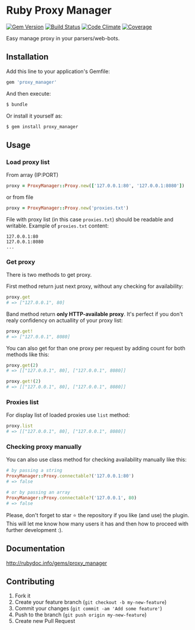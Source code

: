 # Ruby Proxy Manager

[![Gem Version](https://badge.fury.io/rb/proxy_manager.svg)](http://badge.fury.io/rb/proxy_manager)
[![Build Status](https://travis-ci.org/bloodyhistory/proxy_manager.svg?branch=master)](https://travis-ci.org/bloodyhistory/proxy_manager)
[![Code Climate](https://codeclimate.com/github/bloodyhistory/proxy_manager.png)](https://codeclimate.com/github/bloodyhistory/proxy_manager)
[![Coverage](https://codeclimate.com/github/bloodyhistory/proxy_manager/coverage.png)](https://codeclimate.com/github/bloodyhistory/proxy_manager)

Easy manage proxy in your parsers/web-bots.


## Installation

Add this line to your application's Gemfile:

```ruby
gem 'proxy_manager'
```

And then execute:

```bash
$ bundle
```

Or install it yourself as:

```bash
$ gem install proxy_manager
```

## Usage

### Load proxy list

From array (IP:PORT)

```ruby
proxy = ProxyManager::Proxy.new(['127.0.0.1:80', '127.0.0.1:8080'])
```

or from file

```ruby
proxy = ProxyManager::Proxy.new('proxies.txt')
```

File with proxy list (in this case `proxies.txt`) should be readable and
writable.
Example of `proxies.txt` content:

```
127.0.0.1:80
127.0.0.1:8080
...
```

### Get proxy

There is two methods to get proxy.

First method return just next proxy, without any checking for availability:

```ruby
proxy.get
# => ["127.0.0.1", 80]
```

Band method return **only HTTP-available proxy**. It's perfect if you don't
realy confidency on actuallity of your proxy list:

```ruby
proxy.get!
# => ["127.0.0.1", 8080]
```

You can also get for than one proxy per request by adding count for both
methods like this:

```ruby
proxy.get(2)
# => [["127.0.0.1", 80], ["127.0.0.1", 8080]]

proxy.get!(2)
# => [["127.0.0.1", 80], ["127.0.0.1", 8080]]
```

### Proxies list

For display list of loaded proxies use `list` method:

```ruby
proxy.list
# => [["127.0.0.1", 80], ["127.0.0.1", 8080]]
```

### Checking proxy manually

You can also use class method for checking availability manually like this:

```ruby
# by passing a string
ProxyManager::Proxy.connectable?('127.0.0.1:80')
# => false

# or by passing an array
ProxyManager::Proxy.connectable?('127.0.0.1', 80)
# => false
```

Please, don't forget to star :star: the repository if you like (and use) the plugin. This will let me know how many users it has and then how to proceed with further development :).

## Documentation

http://rubydoc.info/gems/proxy_manager

## Contributing

1. Fork it
2. Create your feature branch (`git checkout -b my-new-feature`)
3. Commit your changes (`git commit -am 'Add some feature'`)
4. Push to the branch (`git push origin my-new-feature`)
5. Create new Pull Request

